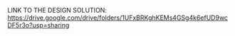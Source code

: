  LINK TO THE DESIGN SOLUTION: https://drive.google.com/drive/folders/1UFxBRKghKEMs4GSg4k6efUD9wcDF5r3o?usp=sharing
 